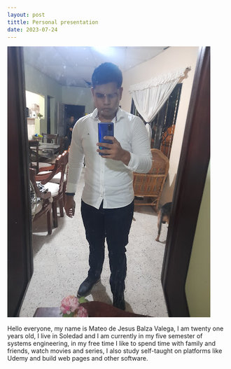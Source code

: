 ```yaml
---
layout: post
tittle: Personal presentation
date: 2023-07-24
---
```


<section id="perfil">
  <section id="img-wrapper">
    <img src="/images/perfil.jpg" alt="foto de presentacion">
  <section>  
<section>

Hello everyone, my name is Mateo de Jesus Balza Valega, I am twenty one years old, I live in Soledad and I am currently in my five semester of systems engineering, in my free time I like to spend time with family and friends, watch movies and series, I also study self-taught on platforms like Udemy and build web pages and other software.

